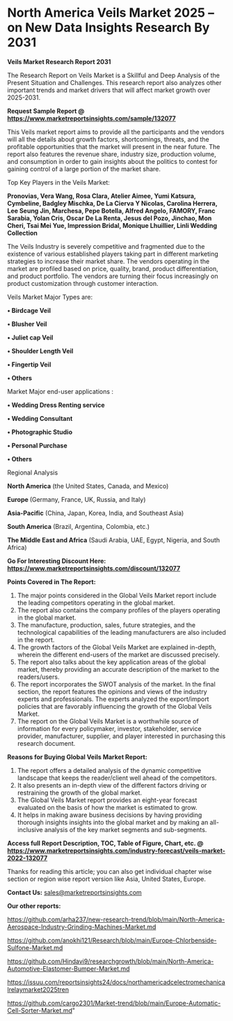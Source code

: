 # North America Veils Market 2025 – on New Data Insights Research By 2031

<strong>Veils Market Research Report 2031</strong>

The Research Report on Veils Market is a Skillful and Deep Analysis of the Present Situation and Challenges. This research report also analyzes other important trends and market drivers that will affect market growth over 2025-2031.

<strong>Request Sample Report @ <a href=https://www.marketreportsinsights.com/sample/132077>https://www.marketreportsinsights.com/sample/132077</a></strong>

This Veils market report aims to provide all the participants and the vendors will all the details about growth factors, shortcomings, threats, and the profitable opportunities that the market will present in the near future. The report also features the revenue share, industry size, production volume, and consumption in order to gain insights about the politics to contest for gaining control of a large portion of the market share.

Top Key Players in the Veils Market:

<strong>Pronovias, Vera Wang, Rosa Clara, Atelier Aimee, Yumi Katsura, Cymbeline, Badgley Mischka, De La Cierva Y Nicolas, Carolina Herrera, Lee Seung Jin, Marchesa, Pepe Botella, Alfred Angelo, FAMORY, Franc Sarabia, Yolan Cris, Oscar De La Renta, Jesus del Pozo, Jinchao, Mon Cheri, Tsai Mei Yue, Impression Bridal, Monique Lhuillier, Linli Wedding Collection</strong>

The Veils Industry is severely competitive and fragmented due to the existence of various established players taking part in different marketing strategies to increase their market share. The vendors operating in the market are profiled based on price, quality, brand, product differentiation, and product portfolio. The vendors are turning their focus increasingly on product customization through customer interaction.

Veils Market Major Types are:

<strong>• Birdcage Veil

• Blusher Veil

• Juliet cap Veil

• Shoulder Length Veil

• Fingertip Veil

• Others</strong>

Market Major end-user applications :

<strong>• Wedding Dress Renting service

• Wedding Consultant

• Photographic Studio

• Personal Purchase

• Others</strong>

Regional Analysis

</u><strong><b>North America</b></strong> (the United States, Canada, and Mexico)

<strong><b>Europe </b></strong>(Germany, France, UK, Russia, and Italy)

<strong><b>Asia-Pacific</b></strong> (China, Japan, Korea, India, and Southeast Asia)

<strong><b>South America</b></strong> (Brazil, Argentina, Colombia, etc.)

<strong><b>The Middle East and Africa</b></strong> (Saudi Arabia, UAE, Egypt, Nigeria, and South Africa)

<strong>Go For Interesting Discount Here: <a href=https://www.marketreportsinsights.com/discount/132077>https://www.marketreportsinsights.com/discount/132077</a></strong>

<strong>Points Covered in The Report:</strong>
<ol>
  <li>The major points considered in the Global Veils Market report include the leading competitors operating in the global market.</li>
  <li>The report also contains the company profiles of the players operating in the global market.</li>
  <li>The manufacture, production, sales, future strategies, and the technological capabilities of the leading manufacturers are also included in the report.</li>
  <li>The growth factors of the Global Veils Market are explained in-depth, wherein the different end-users of the market are discussed precisely.</li>
  <li>The report also talks about the key application areas of the global market, thereby providing an accurate description of the market to the readers/users.</li>
  <li>The report incorporates the SWOT analysis of the market. In the final section, the report features the opinions and views of the industry experts and professionals. The experts analyzed the export/import policies that are favorably influencing the growth of the Global Veils Market.</li>
  <li>The report on the Global Veils Market is a worthwhile source of information for every policymaker, investor, stakeholder, service provider, manufacturer, supplier, and player interested in purchasing this research document.</li>
</ol>
<strong>Reasons for Buying Global Veils Market Report:</strong>

<ol>
  <li>The report offers a detailed analysis of the dynamic competitive landscape that keeps the reader/client well ahead of the competitors.</li>
  <li>It also presents an in-depth view of the different factors driving or restraining the growth of the global market.</li>
  <li>The Global Veils Market report provides an eight-year forecast evaluated on the basis of how the market is estimated to grow.</li>
  <li>It helps in making aware business decisions by having providing thorough insights insights into the global market and by making an all-inclusive analysis of the key market segments and sub-segments.</li>
</ol>
<strong>Access full Report Description, TOC, Table of Figure, Chart, etc. @ <a href=https://www.marketreportsinsights.com/industry-forecast/veils-market-2022-132077>https://www.marketreportsinsights.com/industry-forecast/veils-market-2022-132077</a></strong>


Thanks for reading this article; you can also get individual chapter wise section or region wise report version like Asia, United States, Europe.

<strong>Contact Us:</strong>
sales@marketreportsinsights.com

<strong>Our other reports:</strong>

<a href=https://github.com/arha237/new-research-trend/blob/main/North-America-Aerospace-Industry-Grinding-Machines-Market.md>https://github.com/arha237/new-research-trend/blob/main/North-America-Aerospace-Industry-Grinding-Machines-Market.md</a>

<a href=https://github.com/anokhi121/Research/blob/main/Europe-Chlorbenside-Sulfone-Market.md>https://github.com/anokhi121/Research/blob/main/Europe-Chlorbenside-Sulfone-Market.md</a>

<a href=https://github.com/Hindavi9/researchgrowth/blob/main/North-America-Automotive-Elastomer-Bumper-Market.md>https://github.com/Hindavi9/researchgrowth/blob/main/North-America-Automotive-Elastomer-Bumper-Market.md</a>

<a href=https://issuu.com/reportsinsights24/docs/northamericadcelectromechanicalrelaymarket2025tren>https://issuu.com/reportsinsights24/docs/northamericadcelectromechanicalrelaymarket2025tren</a>

<a href=https://github.com/cargo2301/Market-trend/blob/main/Europe-Automatic-Cell-Sorter-Market.md>https://github.com/cargo2301/Market-trend/blob/main/Europe-Automatic-Cell-Sorter-Market.md</a>"
